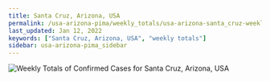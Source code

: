 ```yaml
---
title: Santa Cruz, Arizona, USA
permalink: /usa-arizona-pima/weekly_totals/usa-arizona-santa_cruz-weekly_totals.html
last_updated: Jan 12, 2022
keywords: ["Santa Cruz, Arizona, USA", "weekly totals"]
sidebar: usa-arizona-pima_sidebar
---
```


![Weekly Totals of Confirmed Cases for Santa Cruz, Arizona, USA](/covid_tracker/images/graphs/usa-arizona-santa_cruz-weekly_totals_graph.png)

